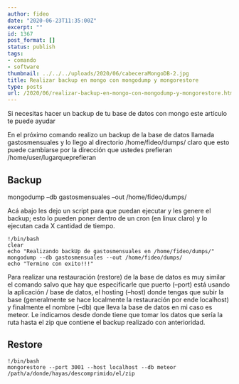 ```yaml
---
author: fideo
date: "2020-06-23T11:35:00Z"
excerpt: ""
id: 1367
post_format: []
status: publish
tags:
- comando
- software
thumbnail: ../../../uploads/2020/06/cabeceraMongoDB-2.jpg
title: Realizar backup en mongo con mongodump y mongorestore
type: posts
url: /2020/06/realizar-backup-en-mongo-con-mongodump-y-mongorestore.html
---
```


Si necesitas hacer un backup de tu base de datos con mongo este artículo te puede ayudar

En el próximo comando realizo un backup de la base de datos llamada gastosmensuales y lo llego al directorio /home/fideo/dumps/ claro que esto puede cambiarse por la dirección que ustedes prefieran /home/user/lugarqueprefieran

## **Backup**  
mongodump –db gastosmensuales –out /home/fideo/dumps/

Acá abajo les dejo un script para que puedan ejecutar y les genere el backup; esto lo pueden poner dentro de un cron (en linux claro) y lo ejecutan cada X cantidad de tiempo.

```
!/bin/bash
clear
echo "Realizando backUp de gastosmensuales en /home/fideo/dumps/"
mongodump --db gastosmensuales --out /home/fideo/dumps/
echo "Termino con exito!!!"
```

Para realizar una restauración (restore) de la base de datos es muy similar el comando salvo que hay que especificarle que puerto (–port) está usando la aplicación / base de datos, el hosting (–host) donde tengas que subir la base (generalmente se hace localmente la restauración por ende localhost) y finalmente el nombre (–db) que lleva la base de datos en mi caso es meteor. Le indicamos desde donde tiene que tomar los datos que sería la ruta hasta el zip que contiene el backup realizado con anterioridad.

## **Restore**

```
!/bin/bash
mongorestore --port 3001 --host localhost --db meteor /path/a/donde/hayas/descomprimido/el/zip
```
